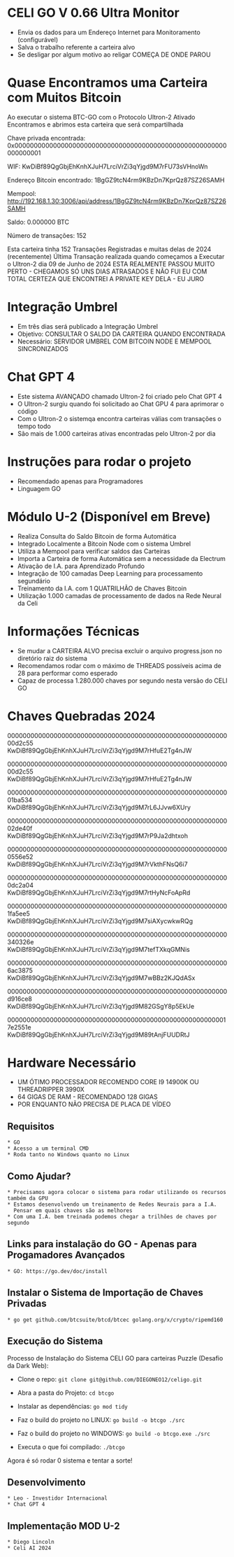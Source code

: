 # CELI GO V 0.66 Ultra Monitor
   * Envia os dados para um Endereço Internet para Monitoramento (configurável)
   * Salva o trabalho referente a carteira alvo
   * Se desligar por algum motivo ao religar COMEÇA DE ONDE PAROU

# Quase Encontramos uma Carteira com Muitos Bitcoin
  Ao executar o sistema BTC-GO com o Protocolo Ultron-2 Ativado
  Encontramos e abrimos esta carteira que será compartilhada
  
  Chave privada encontrada: 0x0000000000000000000000000000000000000000000000000000000000000001
  
  WIF: KwDiBf89QgGbjEhKnhXJuH7LrciVrZi3qYjgd9M7rFU73sVHnoWn
  
  Endereço Bitcoin encontrado: 1BgGZ9tcN4rm9KBzDn7KprQz87SZ26SAMH
  
  Mempool: http://192.168.1.30:3006/api/address/1BgGZ9tcN4rm9KBzDn7KprQz87SZ26SAMH
  
  Saldo: 0.000000 BTC
  
  Número de transações: 152
  
  Esta carteira tinha 152 Transações Registradas e muitas delas de 2024 (recentemente)
  Última Transação realizada quando começamos a Executar o Ultron-2 dia 09 de Junho de 2024
  ESTA REALMENTE PASSOU MUITO PERTO - CHEGAMOS SÓ UNS DIAS ATRASADOS
  E NÃO FUI EU COM TOTAL CERTEZA QUE ENCONTREI A PRIVATE KEY DELA - EU JURO


# Integração Umbrel
   * Em três dias será publicado a Integração Umbrel
   * Objetivo: CONSULTAR O SALDO DA CARTEIRA QUANDO ENCONTRADA
   * Necessário: SERVIDOR UMBREL COM BITCOIN NODE E MEMPOOL SINCRONIZADOS

# Chat GPT 4
   * Este sistema AVANÇADO chamado Ultron-2 foi criado pelo Chat GPT 4
   * O Ultron-2 surgiu quando foi solicitado ao Chat GPU 4 para aprimorar o código
   * Com o Ultron-2 o sistemqa encontra carteiras válias com transações o tempo todo
   * São mais de 1.000 carteiras ativas encontradas pelo Ultron-2 por dia

# Instruções para rodar o projeto
   * Recomendado apenas para Programadores
   * Linguagem GO

# Módulo U-2 (Disponível em Breve)
   * Realiza Consulta do Saldo Bitcoin de forma Automática
   * Integrado Localmente a Bitcoin Node com o sistema Umbrel
   * Utiliza a Mempool para verificar saldos das Carteiras
   * Importa a Carteira de forma Automática sem a necessidade da Electrum
   * Ativação de I.A. para Aprendizado Profundo
   * Integração de 100 camadas Deep Learning para processamento segundário
   * Treinamento da I.A. com 1 QUATRILHÃO de Chaves Bitcoin
   * Utilização 1.000 camadas de processamento de dados na Rede Neural da Celi

# Informações Técnicas
   * Se mudar a CARTEIRA ALVO precisa excluir o arquivo progress.json no diretório raiz do sistema
   * Recomendamos rodar com o máximo de THREADS possíveis acima de 28 para performar como esperado
   * Capaz de processa 1.280.000 chaves por segundo nesta versão do CELI GO

# Chaves Quebradas 2024
00000000000000000000000000000000000000000000000000000000000d2c55  
KwDiBf89QgGbjEhKnhXJuH7LrciVrZi3qYjgd9M7rHfuE2Tg4nJW

00000000000000000000000000000000000000000000000000000000000d2c55  
KwDiBf89QgGbjEhKnhXJuH7LrciVrZi3qYjgd9M7rHfuE2Tg4nJW

00000000000000000000000000000000000000000000000000000000001ba534  
KwDiBf89QgGbjEhKnhXJuH7LrciVrZi3qYjgd9M7rL6JJvw6XUry

00000000000000000000000000000000000000000000000000000000002de40f  
KwDiBf89QgGbjEhKnhXJuH7LrciVrZi3qYjgd9M7rP9Ja2dhtxoh

0000000000000000000000000000000000000000000000000000000000556e52  
KwDiBf89QgGbjEhKnhXJuH7LrciVrZi3qYjgd9M7rVkthFNsQ6i7

0000000000000000000000000000000000000000000000000000000000dc2a04  
KwDiBf89QgGbjEhKnhXJuH7LrciVrZi3qYjgd9M7rtHyNcFoApRd

0000000000000000000000000000000000000000000000000000000001fa5ee5  
KwDiBf89QgGbjEhKnhXJuH7LrciVrZi3qYjgd9M7siAXycwkwRQg

000000000000000000000000000000000000000000000000000000000340326e  
KwDiBf89QgGbjEhKnhXJuH7LrciVrZi3qYjgd9M7tefTXkqGMNis

0000000000000000000000000000000000000000000000000000000006ac3875  
KwDiBf89QgGbjEhKnhXJuH7LrciVrZi3qYjgd9M7wBBz2KJQdASx

000000000000000000000000000000000000000000000000000000000d916ce8  
KwDiBf89QgGbjEhKnhXJuH7LrciVrZi3qYjgd9M82GSgY8p5EkUe

0000000000000000000000000000000000000000000000000000000017e2551e  
KwDiBf89QgGbjEhKnhXJuH7LrciVrZi3qYjgd9M89tAnjFUUDRtJ

# Hardware Necessário
   * UM ÓTIMO PROCESSADOR RECOMENDO CORE I9 14900K OU THREADRIPPER 3990X
   * 64 GIGAS DE RAM - RECOMENDADO 128 GIGAS
   * POR ENQUANTO NÃO PRECISA DE PLACA DE VÍDEO
    
## Requisitos
    * GO
    * Acesso a um terminal CMD
    * Roda tanto no Windows quanto no Linux

## Como Ajudar?
    * Precisamos agora colocar o sistema para rodar utilizando os recursos também da GPU
    * Estamos desenvolvendo um treinamento de Redes Neurais para a I.A.  
      Pensar em quais chaves são as melhores
    * Com uma I.A. bem treinada podemos chegar a trilhões de chaves por segundo

## Links para instalação do GO - Apenas para Progamadores Avançados
    * GO: https://go.dev/doc/install

## Instalar o Sistema de Importação de Chaves Privadas
    * go get github.com/btcsuite/btcd/btcec golang.org/x/crypto/ripemd160

## Execução do Sistema

Processo de Instalação do Sistema CELI GO para carteiras Puzzle (Desafio da Dark Web):

 * Clone o repo:
  ``` git clone git@github.com/DIEGONEO12/celigo.git ```
 * Abra a pasta do Projeto:
  ``` cd btcgo ```
 * Instalar as dependências:
 ``` go mod tidy ```
 * Faz o build do projeto no LINUX:
 ``` go build -o btcgo ./src ``` 

  * Faz o build do projeto no WINDOWS:
 ``` go build -o btcgo.exe ./src ```

 * Executa o que foi compilado:
 ``` ./btcgo ```

Agora é só rodar 0 sistema e tentar a sorte!
 
## Desenvolvimento
    * Leo - Investidor Internacional
    * Chat GPT 4

## Implementação MOD U-2
    * Diego Lincoln
    * Celi AI 2024
